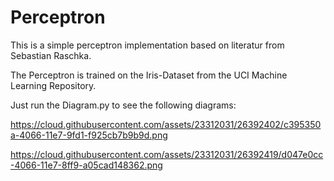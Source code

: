 # Perceptron
This is a simple perceptron implementation based on literatur from Sebastian Raschka.

The Perceptron is trained on the Iris-Dataset from the UCI Machine Learning Repository.

Just run the Diagram.py to see the following diagrams:

https://cloud.githubusercontent.com/assets/23312031/26392402/c395350a-4066-11e7-9fd1-f925cb7b9b9d.png

https://cloud.githubusercontent.com/assets/23312031/26392419/d047e0cc-4066-11e7-8ff9-a05cad148362.png
